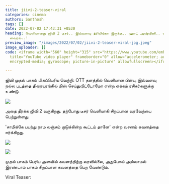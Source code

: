 ```yaml
---
title: jiivi-2-teaser-viral
categories: cinema
authors: Santhosh
tags: []
date: 2022-07-02 17:43:31 +0530
heading: வெளியானது ஜிவி 2 டீசர்.. இவ்வளவு த்ரிலிங்கா இருக்கு.. ஹாட் அஷ்வினி.. வீடியோ
  வைரல்..!
preview_image: "/images/2022/07/02/jiivi-2-teaser-viral-jpg.jpeg"
image_uploader: []
code: <iframe width="560" height="315" src="https://www.youtube.com/embed/2FGkhhyuXGs"
  title="YouTube video player" frameborder="0" allow="accelerometer; autoplay; clipboard-write;
  encrypted-media; gyroscope; picture-in-picture" allowfullscreen></iframe>

---
```

ஜிவி முதல் பாகம் மிகப்பெரிய வெற்றி. OTT தளத்தில் வெளியான பின்பு. இவ்வளவு நல்ல படத்தை திரையரங்கில் மிஸ் செய்துவிட்டோமோ என்ற ஏக்கம் ரசிகர்களுக்கு உண்டு.

![](/images/2022/07/02/jiivi2-teaser-jpg.jpeg)

அதை தீர்க்க ஜிவி 2 வருகிறது. தற்போது டீசர் வெளியாகி சிறப்பான வரவேற்பை பெற்றுள்ளது.

'சாமிக்கே பயந்து நாம லஞ்சம் குடுக்கின்ற கூட்டம் தானே' என்ற வசனம் கவனத்தை ஈர்க்கிறது.

![](/images/2022/07/02/jiivi2-teaser-2-jpg.jpeg)

![](/images/2022/07/02/jiivi2-teaser-1-jpg.jpeg)

முதல் பாகம் பெரிய அளவில் கவனத்திற்கு வரவில்லை, அதுபோல் அல்லாமல் இரண்டாம் பாகம் சிறப்பான கவனத்தை பெற வேண்டும்.

Viral Teaser:
